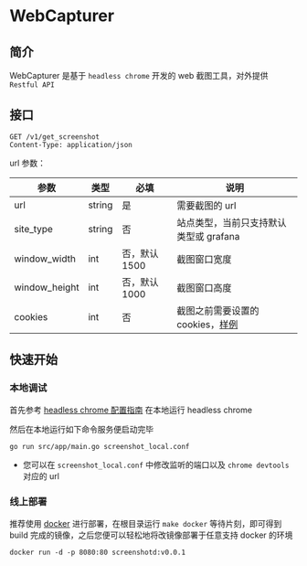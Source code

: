 # WebCapturer

## 简介
WebCapturer 是基于 `headless chrome` 开发的 web 截图工具，对外提供 `Restful API`

## 接口

```$xslt
GET /v1/get_screenshot
Content-Type: application/json
```
url 参数：

| 参数 | 类型 | 必填 | 说明 |
| - | - | - | - |
| url | string | 是 | 需要截图的 url |
| site_type | string | 否 | 站点类型，当前只支持默认类型或 grafana |
| window_width | int | 否，默认 1500 | 截图窗口宽度 |
| window_height | int | 否，默认 1000 | 截图窗口高度 |
| cookies | int | 否 | 截图之前需要设置的 cookies，[样例](https://github.com/cnwangsiyu/WebCapturer/blob/master/src/chrome/cookies.json) |

## 快速开始

### 本地调试
首先参考 [headless chrome 配置指南](https://developers.google.com/web/updates/2017/04/headless-chrome) 在本地运行 headless chrome

然后在本地运行如下命令服务便启动完毕

```$xslt
go run src/app/main.go screenshot_local.conf
```
- 您可以在 `screenshot_local.conf` 中修改监听的端口以及 `chrome devtools` 对应的 url

### 线上部署
推荐使用 [docker](https://www.docker.com/) 进行部署，在根目录运行 `make docker` 等待片刻，即可得到 build 完成的镜像，之后您便可以轻松地将改镜像部署于任意支持 docker 的环境
```$xslt
docker run -d -p 8080:80 screenshotd:v0.0.1
```
